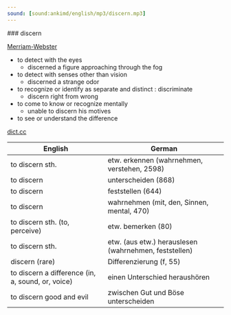 ```yaml
---
sound: [sound:ankimd/english/mp3/discern.mp3]
---
```


\### discern

[Merriam-Webster](https://www.merriam-webster.com/dictionary/discern)

- to detect with the eyes
    - discerned a figure approaching through the fog
- to detect with senses other than vision
    - discerned a strange odor
- to recognize or identify as separate and distinct : discriminate
    - discern right from wrong
- to come to know or recognize mentally
    - unable to discern his motives
- to see or understand the difference

[dict.cc](https://www.dict.cc/discern)

| English        | German       |
| -------------- | ------------ |
| to discern sth. | etw. erkennen (wahrnehmen, verstehen, 2598) |
| to discern | unterscheiden (868) |
| to discern | feststellen (644) |
| to discern | wahrnehmen (mit, den, Sinnen, mental, 470) |
| to discern sth. (to, perceive) | etw. bemerken (80) |
| to discern sth. | etw. (aus etw.) herauslesen (wahrnehmen, feststellen) |
| discern (rare) | Differenzierung (f, 55) |
| to discern a difference (in, a, sound, or, voice) | einen Unterschied heraushören |
| to discern good and evil | zwischen Gut und Böse unterscheiden |
